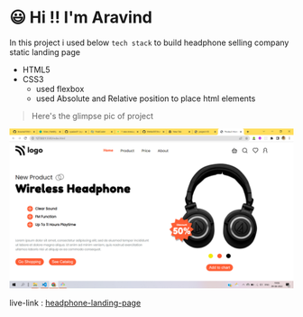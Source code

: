 # :smiley: Hi !! I'm Aravind

In this project i used below `tech stack` to build headphone selling company static landing page

- HTML5
- CSS3
  - used flexbox
  - used Absolute and Relative position to place html elements

> Here's the glimpse pic of project

![project-07](./images/project-07.png)

live-link : [headphone-landing-page](https://headphone-project-07.netlify.app/)
